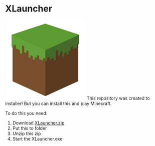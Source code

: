 # XLauncher
<img src="https://github.com/avirt1274/XLauncher/blob/main/Dakirby309-Simply-Styled-Minecraft.256.png"></img>
This repository was created to installer! But you can install this and play Minecraft.

To do this you need:
1. Download [XLauncher.zip](https://github.com/avirt1274/XLauncher/blob/main/XLauncher.zip)
2. Put this to folder
3. Unzip this zip
4. Start the XLauncher.exe
